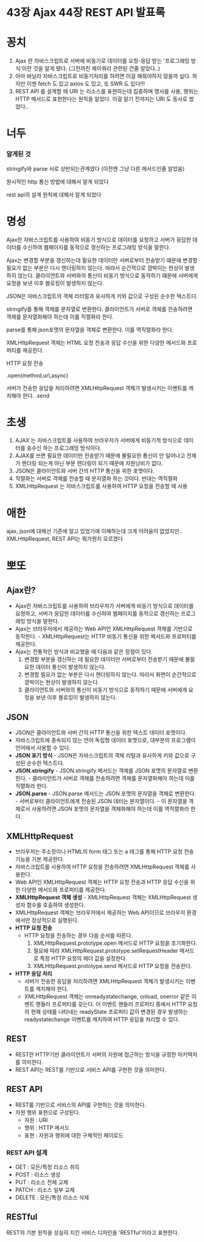 # 43장 Ajax 44장 REST API 발표록

# 꽁치

1. Ajax 란 자바스크립트로 서버에 비동기로 데이터를 요청-응답 받는 '프로그래밍 방식'이란 것을 알게 됐다.
(그전까진 제이쿼리 관련된 건줄 알았다..)
2. 아마 바닐라 자바스크립트로 비동기처리를 하려면 이걸 해줘야하지 않을까 싶다. 하지만 이젠 fetch 도 있고 axios 도 있고, 또 SWR 도 있다!!!
3. REST API 를 설계할 때 URI 는 리소스를 표현하는데 집중하며 명사를 사용, 행위는 HTTP 메서드로 표현한다는 원칙을 알았다. 이걸 알기 전까지는 URI 도 동사로 썼었다..

# 너두

### 알게된 것

stringify와 parse 서로 상반되는관계였다 (이전엔 그냥 다른 메서드인줄 알았음)

원시적인 http 통신 방법에 대해서 알게 되었다

rest api의 설계 원칙에 대해서 알게 되었다

# 명성

Ajax란 자바스크립트를 사용하여 비동기 방식으로 데이터를 요청하고 서버가 응답한 데이터를 수신하여 웹페이지를 동적으로 갱신하는 프로그래밍 방식을 말한다.

Ajax는 변경할 부분을 갱신하는데 필요한 데이터만 서버로부터 전송받기 떄문에 변경할 필요가 없는 부분은 다시 렌더링하지 않는다.
따라서 순간적으로 깜박이는 현상이 발생하지 않는다.
클라이언트와 서버와의 통신이 비동기 방식으로 동작하기 떄문에 서버에게 요청을 보낸 이후 블로킹이 발생하지 않는다.

JSON은 자바스크립트의 객체 리터럴과 유사하게 키와 값으로 구성된 순수한 텍스트다.

stringify를 통해 객체를 문자열로 변환한다.
클라이언트가 서버로 객체를 전송하려면 객체를 문자열화해야 하는데 이를 직렬화라 한다.

parse를 통해 json포맷의 문자열을 객체로 변환한다. 이를 역직렬화라 한다.

XMLHttpRequest 객체는 HTML 요청 전송과 응답 수신을 위한 다양한 메서드와 프로퍼티를 제공한다.

HTTP 요청 전송

.open(method,url,async)

서버가 전송한 응답을 처리하려면 XMLHttpRequest 객체가 발생시키는 이벤트를 캐치해야 한다.
.send

# 초생

1. AJAX 는 자바스크립트를 사용하여 브라우저가 서버에게 비동기적 방식으로 데이터를 송수신 하는 프로그래밍 방식이다.
2. AJAX를 쓰면 필요한 데이터만 전송받기 때문에 불필요한 통신이 안 일어나고 전체가 렌더링 되는게 아닌 부분 렌더링이 되기 때문에 자원낭비가 없다.
3. JSON은 클라이언트와 서버 간의 HTTP 통신을 위한 포맷이다.
4. 직렬화는 서버로 객체를 전송할 때 문자열화 하는 것이다. 반대는 역직렬화
5. XMLHttpRequest 는 자바스크립트를 사용하여 HTTP 요청을 전송할 때 사용

# 애한

ajax, json에 대해선 기존에 알고 있었기에 이해하는데 크게 어려움이 없었지만.. XMLHttpRequest, REST API는 뭐가뭔지 모르겠다

# 뽀또

## **Ajax란?**

- Ajax란 자바스크립트를 사용하여 브라우저가 서버에게 비동기 방식으로 데이터를 요청하고, 서버가 응답한 데이터를 수신하여 웹페이지를 동적으로 갱신하는 프로그래밍 방식을 말한다.
- Ajax는 브라우저에서 제공하는 Web API인 XMLHttpRequest 객체를 기반으로 동작한다. - XMLHttpRequest는 HTTP 비동기 통신을 위한 메서드와 프로퍼티를 제공한다.
- Ajax는 전통적인 방식과 비교했을 때 다음과 같은 장점이 있다.
    1. 변경할 부분을 갱신하는 데 필요한 데이터만 서버로부터 전송받기 때문에 불필요한 데이터 통신이 발생하지 않는다.
    2. 변경할 필요가 없는 부분은 다시 렌더링하지 않는다. 따라서 화면이 순간적으로 깜박이는 현상이 발생하지 않는다.
    3. 클라이언트와 서버와의 통신이 비동기 방식으로 동작하기 때문에 서버에게 요청을 보낸 이후 블로킹이 발생하지 않는다.

## **JSON**

- JSON은 클라이언트와 서버 간의 HTTP 통신을 위한 텍스트 데이터 포맷이다.
- 자바스크립트에 종속되지 않는 언어 독립형 데이터 포맷으로, 대부분의 프로그램이 언어에서 사용할 수 있다.
- **JSON 표기 방식** - JSON은 자바스크립트의 객체 리털과 유사하게 키와 값으로 구성된 순수한 텍스트다.
- **JSON.stringify** - JSON.stringify 메서드는 객체를 JSON 포맷의 문자열로 변환한다. - 클라이언트가 서버로 객체를 전송하려면 객체를 문자열화해야 하는데 이를 직렬화라 한다.
- **JSON.parse** - JSON.parse 메서드는 JSON 포맷의 문자열을 객체로 변환한다. - 서버로부터 클라이언트에게 전송된 JSON 데터는 문자열이다. - 이 문자열을 객체로서 사용하려면 JSON 포맷의 문자열을 객체화해야 하는데 이를 역직렬화라 한다.

## **XMLHttpRequest**

- 브라우저는 주소창이나 HTML의 form 태그 또는 a 태그를 통해 HTTP 요청 전송 기능을 기본 제공한다.
- 자바스크립트를 사용하여 HTTP 요청을 전송하려면 XMLHttpRequest 객체를 사용한다.
- Web API인 XMLHttpRequest 객체는 HTTP 요청 전송과 HTTP 응답 수신을 위한 다양한 메서드와 프로퍼티를 제공한다.
- **XMLHttpRequest 객체 생성** - XMLHttpRequest 객체는 XMLHttpRequest 생성자 함수를 호출하여 생성한다.
- XMLHttpRequest 객체는 브라우저에서 제공하는 Web API이므로 브라우저 환경에서만 정상적으로 실행된다.
- **HTTP 요청 전송**
    - HTTP 요청을 전송하는 경우 다음 순서를 따른다.
        1. XMLHttpRequest.prototype.open 메서드로 HTTP 요청을 초기화한다.
        2. 필요에 따라 XMLHttpRequest.prototype.setRequestHeader 메서드로 특정 HTTP 요청의 헤더 값을 설정한다.
        3. XMLHttpRequest.prototype.send 메서드로 HTTP 요청을 전송한다.
- **HTTP 응답 처리**
    - 서버가 전송한 응답을 처리하려면 XMLHttpRequest 객체가 발생시키는 이벤트를 캐치해야 한다.
    - XMLHttpRequest 객체는 onreadystatechange, onload, onerror 같은 이벤트 핸들러 프로퍼티를 갖는다. 이 이벤트 핸들러 프로퍼티 중에서 HTTP 요청의 현재 상태를 나타내는 readyState 프로퍼티 값이 변경된 경우 발생하는 readystatechange 이벤트를 캐치하여 HTTP 응답을 처리할 수 있다.

## REST

- REST란 HTTP기반 클라이언트가 서버의 자원에 접근하는 방식을 규정한 아키텍처를 의미한다.
- REST API는 REST를 기반으로 서비스 API를 구현한 것을 의미한다.

## REST API

- REST를 기반으로 서비스의 API를 구현하는 것을 의미한다.
- 자원 행위 표현으로 구성된다.
    - 자원 : URI
    - 행위 : HTTP 메서드
    - 표현 : 자원과 행위에 대한 구체적인 페이로드

### REST API 설계

- GET : 모든/특정 리소스 취득
- POST : 리소스 생성
- PUT : 리소스 전체 교체
- PATCH : 리소스 일부 교체
- DELETE : 모든/특정 리소스 삭제

## RESTful

REST의 기본 원칙을 성실히 지킨 서비스 디자인을 'RESTful'이라고 표현한다.